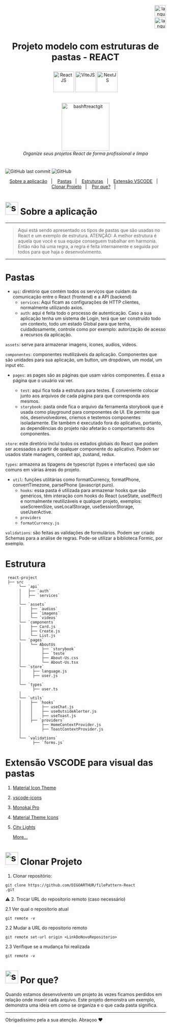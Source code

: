 <!--  docs: update Readme   -->

<!-------------------------------------------------------------------->
<!-- FOLDER ICONS ---------
<!--------------------------------------------------------------------

![folder-audio 2](https://github.com/DIGOARTHUR/bash-commands-tricks/assets/59892368/eaeaa695-f796-48f1-9f8f-e0a2fd3941c0)
![folder-api 2](https://github.com/DIGOARTHUR/bash-commands-tricks/assets/59892368/47a41b22-8899-4024-a7da-345b1352a1bd)
![folder-video 2](https://github.com/DIGOARTHUR/bash-commands-tricks/assets/59892368/461e6a95-c51c-4a90-835f-980dd98dd549)
![folder-utils 2](https://github.com/DIGOARTHUR/bash-commands-tricks/assets/59892368/aab2b776-3900-4b4b-a28a-84e20c036b01)
![folder-typescript 2](https://github.com/DIGOARTHUR/bash-commands-tricks/assets/59892368/2d36cfaf-4ff4-4605-aeff-c374d708bf6a)
![folder-test 2](https://github.com/DIGOARTHUR/bash-commands-tricks/assets/59892368/cdb78c6c-3a88-4e30-a968-58990a585723)
![folder-services 2](https://github.com/DIGOARTHUR/bash-commands-tricks/assets/59892368/e9279e2b-2c42-425f-a79f-11e1fa96fbc1)
![folder-hook 2](https://github.com/DIGOARTHUR/bash-commands-tricks/assets/59892368/89c9349d-9d09-4f3d-a25c-ec8e0e25a09a)
![folder-components 2](https://github.com/DIGOARTHUR/bash-commands-tricks/assets/59892368/7ce3ef43-9c2d-432d-b8f2-b61fec7d3aa8)
![folder-auth 2](https://github.com/DIGOARTHUR/bash-commands-tricks/assets/59892368/7f651728-aa97-4580-b4d7-236b91b1f869)


 




<!-- VISUALIZAR NO README VSCODE  CTRL + K  V -->
<!-------------------------------------------------------------------->
<!-- COMO CONSTRUIR BADGES ---------
<!--------------------------------------------------------------------
https://www.youtube.com/watch?v=cRoBt6AZgjc
https://dev.to/envoy_/150-badges-for-github-pnk

    BUILD 
      https://shields.io
    ICONS
    https://simpleicons.org/?q=react

     EXEMPLO
     <a href="https://devdigoarthur.notion.site/Map-a87c73417a064372b122bf448f4c6ed4"> ![Alt ou título da imagem](https://img.shields.io/badge/-JavaScript-/?logo=JavaScript&logoColor=white&color=yellow)<a/>

# JavaScript - Nome que aparece na Bag
# logo=JavaScript - Muda a logo vide <https://simpleicons.org/?q=react>
# color=yellow - Define a cor da bag vide <https://shields.io>
# logoColor=white - Define a cor do icone
-->


<!------------------------------------ LANGUAGE BUTTONS-->
<div align="right">
<a href="https://github.com/DIGOARTHUR/github-automated-repos#readme">
    <img  height="35" src="https://github-production-user-asset-6210df.s3.amazonaws.com/59892368/257623321-95c81f57-b751-4956-b0ab-7a804ae44506.svg" alt="language_USA" border="0">
<a/>
<br/>
<a href="https://github.com/DIGOARTHUR/github-automated-repos/blob/main/README_PT.md">
<img  alt="language_Brazil"  height="35" src="https://github-production-user-asset-6210df.s3.amazonaws.com/59892368/258252924-3c572826-3b6d-46da-b5d0-dde3879748c5.svg">
<a/>

</div>


<!-------------------------------------------------------------------->
 <!------------------------------------BANNER PROJECT----------------->
<!-------------------------------------- 280 x 1400 ------------------------------>


<h1 align="center">
 
Projeto modelo com estruturas de pastas - REACT
</h1>
  <div align="center">
     
<img  alt="ReactJS"   height="65" src="https://github.com/DIGOARTHUR/github-automated-repos/assets/59892368/11fe7e24-b5d7-47bf-814a-c8d5855e7ca8"> 
<img  alt="ViteJS"  height="65" height="50" src="https://github.com/DIGOARTHUR/github-automated-repos/assets/59892368/f85aeacd-cea4-4280-9096-194da03e758e"> 
<img  alt="NextJS"  height="65" height="50" src="https://github.com/DIGOARTHUR/github-automated-repos/assets/59892368/6b213e2e-213a-489d-bbda-1dec9dcda585"> 
     
  </div> 
   <br>
<p align="center">
  <!-------------------------------------------------------------------->
  <!------------------------------------PROJECT ICON-------------------->
  <!-------------------------------------------------------------------->
   <img height="150px" alt="bashftreactgit" title="bashftreactgit" src="https://github.com/DIGOARTHUR/bash-commands-tricks/assets/59892368/65898d98-acf9-4d83-8f0f-11486df328a7" />
  <br>
  <i>Organize seus projetos React de forma profissional e limpa</i>
  <br>

</p>

<h1 align="center">
 
</h1>




<!-------------------------------------------------------------------->
 <!------------------------------------BADGES PROJECT  ---------------->
 <!-------------------------------------------------------------------->

  ![GitHub last commit](https://img.shields.io/github/last-commit/digoarthur/filePattern-React)
  ![GitHub](https://img.shields.io/github/license/digoarthur/filePattern-React)
  
  
<!-------------------------------------------------------------------->
 <!------------------------------------STACKS && TOOLS --------->
  <!-------------------------------------------------------------------->
  

  
  


   <!------------------------------------TOOLS-->







<!-------------------------------------------------------------------->
<!------------------------------------SUMMARY------------------------->
<!-------------------------------------------------------------------->
 
<p align="center">
  <a href="https://github.com/DIGOARTHUR/Dashgo#--sobre-a-aplicação-">Sobre a aplicação</a>&nbsp;&nbsp;&nbsp;|&nbsp;&nbsp;&nbsp;
  <a href="https://github.com/DIGOARTHUR/Dashgo#--interfaces-"> Pastas</a>&nbsp;&nbsp;&nbsp;|&nbsp;&nbsp;&nbsp;
  <a href="https://github.com/DIGOARTHUR/Dashgo#-Stacks-"> Estruturas</a>&nbsp;&nbsp;&nbsp;|&nbsp;&nbsp;&nbsp;
 <a href="https://github.com/DIGOARTHUR/Dashgo#-Stacks-">Extensão VSCODE</a>&nbsp;&nbsp;&nbsp;|&nbsp;&nbsp;&nbsp;
  <a href="https://github.com/DIGOARTHUR/Dashgo#-rodando-a-aplicação">Clonar Projeto</a>&nbsp;&nbsp;&nbsp;|&nbsp;&nbsp;&nbsp;
  <a href="https://github.com/DIGOARTHUR/Dashgo#-por-que--">Por que?</a>&nbsp;&nbsp;&nbsp;|&nbsp;&nbsp;&nbsp;
</p>  


  
   <!-------------------------------------------------------------------->
   <!------------------------------------DESCRIPTION--------------------->
   <!---write here : talk a little about project: what's does, example.  -->
   
# <img  alt="skills"  width="40" height="40" src="https://user-images.githubusercontent.com/59892368/148622497-164365e8-f6b0-4f40-bc75-a0ed4da6059b.png">  Sobre a aplicação 
---
> Aqui está sendo apresentado os tipos de pastas que são usadas no React e um exemplo de estrutura. 
> ATENÇÃO: A melhor estrutura é aquela que você e sua equipe conseguem trabalhar em harmonia. Então não há uma regra, a regra é feita internamente e seguida por todos para que haja o desenvolvimento.


---

 <!-------------------------------------------------------------------->
  <!------------------------------------CONTENT------->
  <!-------------------------------------------------------------------->
  
 

# Pastas

- `api`: diretório que contém todos os serviços que cuidam da comunicação entre o React (frontend) e a API (backend)
   - `services`: Aqui ficam as configurações de HTTP clientes, normalmente utilizando axios.
   - `auth`: aqui é feita todo o processo de autenticação. Caso a sua aplicação tenha um sistema de Login, terá que ser construído todo um contexto, todo um estado Global para que tenha, cuidadosamente,  controle como por exemplo: autorização de acesso a recursos da aplicação.
   
   


`assets`: serve para armazenar imagens, ícones, audios, videos.



`componentes`: componentes reutilizáveis da aplicação. Componentes que são unidades para sua aplicação, um button, um dropdown, um modal, um input etc.



 - `pages`: as pages são as páginas que usam vários componentes. É essa a página que o usuário vai ver.

   - `test`: aqui fica toda a estrutura para testes. É conveniente colocar junto aos arquivos de cada página para que corresponda aos mesmos.
   - `storybook`: pasta onde fica o arquivo da ferramenta storybook que é usada como playground para componentes de UI. Ele permite que nós, desenvolvedores, criemos e testemos componentes isoladamente. Ele também é executado fora do aplicativo, portanto, as dependências do projeto não afetarão o comportamento dos componentes.


`store`: este diretório inclui todos os estados globais do React que podem ser acessados a partir de qualquer componente do aplicativo. Podem ser usados state managers, context api, zustand, redux.

`types`: armazena as tipagens de typescript (types e interfaces) que são comuns em várias áreas do projeto.



- `util`: funções utilitárias como formatCurrency, formatPhone, convertTimezone, parsePhone (javascript puro).
   - `hooks`: essa pasta é utilizada para armazenar hooks que são genéricos, têm interação com hooks do React (useState, useEffect) e normalmente reutilizáveis e qualquer projeto, exemplos: useScreenSize, useLocalStorage, useSessionStorage, useUserActive.
   - `providers`
   - `formatCurrency.js`

`validations`: são feitas as validações de formulários. Podem ser criado Schemas para a análise de regras. Pode-se utilizar a biblioteca Formic, por exemplo.

# Estrutura
 
     react-project
     ├── src
          └── `api`
          │   ├── `auth`
          │   ├── `services`
          │ 
          └── `assets`
          │    ├── `audios`
          │    ├── `imagens`
          │    └── `videos`
          └── `components`
          │    ├── Card.js
          │    ├── Create.js
          │    └── List.js
          └── `pages`
          │    └── AboutUs
          │         ├── `storybook`
          │         ├── `teste`
          │         ├── About-Us.css
          │         └── About-Us.tsx
          └── `store`
          │     ├── language.js
          │     ├── user.js
          │
          └── `types`
                ├── user.ts
          │
          └── `utils`
          │    ├── `hooks`
          │    │    ├── useChat.js
          │    │    ├── useOutsideAlerter.js
          │    │    ├── useToast.js
          │    ├── `providers`
          │         ├── HomeContextProvider.js
          │         ├── ToastContextProvider.js
          │
          └── `validations`
                ├── `forms.js`



  # Extensão VSCODE para visual das pastas

 1. [Material Icon Theme](https://marketplace.visualstudio.com/items?itemName=PKief.material-icon-theme)
 2. [vscode-icons](https://marketplace.visualstudio.com/items?itemName=vscode-icons-team.vscode-icons)
 3. [Monokai Pro](https://marketplace.visualstudio.com/items?itemName=monokai.theme-monokai-pro-vscode)
 4. [Material Theme Icons](https://marketplace.visualstudio.com/items?itemName=Equinusocio.vsc-material-theme-icons)
 5. [City Lights](https://marketplace.visualstudio.com/publishers/Yummygum)
    
    [More...](https://javascript.plainenglish.io/10-icon-packs-for-vs-code-87d2ff700d0c)


   <!-------------------------------------------------------------------->
  <!------------------------------------RUN APP------------------------->
   <!-------------------------------------------------------------------->
 # <img  alt="skills"  width="40" height="40" src="https://user-images.githubusercontent.com/59892368/142216697-dd93272c-c614-4664-9d63-c4e4dfc3e0f3.gif"> Clonar Projeto
 

1. Clonar repositório:

```
git clone https://github.com/DIGOARTHUR/filePattern-React
.git
```

:warning: 2. Trocar URL do repositorio remoto (caso necessário)

  2.1 Ver qual o repositorio atual
```
git remote -v
```
  2.2 Mudar a URL do repositorio remoto
```
git remote set-url origin <LinkDoNovoRepositorio>
```
  2.3 Verifique se a mudança foi realizada
```
git remote -v
```




  <!-------------------------------------------------------------------->
  <!------------------------------------WHY/THANKS--------------------->
  <!-------------------------------------------------------------------->



 # <img  alt="skills"  width="40" height="40" src="https://user-images.githubusercontent.com/59892368/148622627-c1eaa513-ca90-49e2-b5b8-c11d369becef.png"> Por que?  <!---write here : motivation that led to created ; why did you do this program?   -->
 Quando estamos desenvolvento um projeto às vezes ficamos perdidos em relação onde inserir cada arquivo. Este projeto demonstra um exemplo, demonstra uma ideia em como se organiza e o que cada pasta significa.

 ---
Obrigadíssimo pela a sua atenção. Abraçoo ♥
  
  
  



